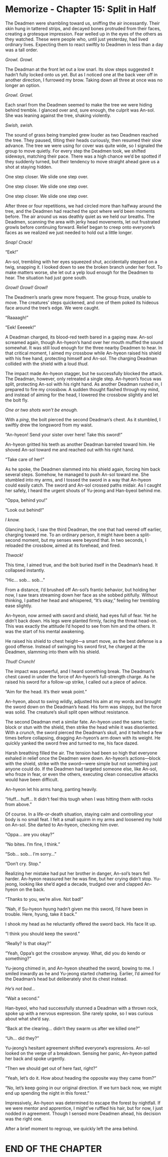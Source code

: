 # Memorize - Chapter 15: Split in Half

The Deadmen were shambling toward us, sniffing the air incessantly. Their skin hung in tattered strips, and decayed bones protruded from their faces, creating a grotesque impression. Fear welled up in the eyes of the others as they watched. These were people who, until just yesterday, had lived ordinary lives. Expecting them to react swiftly to Deadmen in less than a day was a tall order.

*Growl. Growl.*

The Deadman at the front let out a low snarl. Its slow steps suggested it hadn’t fully locked onto us yet. But as I noticed one at the back veer off in another direction, I furrowed my brow. Taking down all three at once was no longer an option.

*Growl. Growl.*

Each snarl from the Deadmen seemed to make the tree we were hiding behind tremble. I glanced over and, sure enough, the culprit was An-sol. She was leaning against the tree, shaking violently.

*Swish, swish.*

The sound of grass being trampled grew louder as two Deadmen reached the tree. They paused, tilting their heads curiously, then resumed their slow advance. The tree we were using for cover was quite wide, so I signaled the group to move quietly. For every step the Deadmen took, we shifted sideways, matching their pace. There was a high chance we’d be spotted if they suddenly turned, but their tendency to move straight ahead gave us a shot at staying hidden.

One step closer. We slide one step over.

One step closer. We slide one step over.

One step closer. We slide one step over.

After three or four repetitions, we had circled more than halfway around the tree, and the Deadmen had reached the spot where we’d been moments before. The air around us was deathly quiet as we held our breaths. The Deadmen, scanning the area with jerky head movements, let out frustrated growls before continuing forward. Relief began to creep onto everyone’s faces as we realized we just needed to hold out a little longer.

*Snap! Crack!*

“Eek!”

An-sol, trembling with her eyes squeezed shut, accidentally stepped on a twig, snapping it. I looked down to see the broken branch under her foot. To make matters worse, she let out a yelp loud enough for the Deadmen to hear. The situation had just gone south.

*Growl! Growl! Growl!*

The Deadmen’s snarls grew more frequent. The group froze, unable to move. The creatures’ steps quickened, and one of them poked its hideous face around the tree’s edge. We were caught.

“Raaaagh!”

“Eek! Eeeeek!”

A Deadman charged, its blood-red teeth bared in a gaping maw. An-sol screamed again, though An-hyeon’s hand over her mouth muffled the sound somewhat. It was still loud enough for the three nearby Deadmen to hear. In that critical moment, I aimed my crossbow while An-hyeon raised his shield with his free hand, protecting himself and An-sol. The charging Deadman collided with the shield with a loud *thud*.

The impact made An-hyeon stagger, but he successfully blocked the attack. The Deadman, however, only retreated a single step. An-hyeon’s focus was split, protecting An-sol with his right hand. As another Deadman rushed in, I prepared to fire my crossbow. A sudden thought flashed through my mind, and instead of aiming for the head, I lowered the crossbow slightly and let the bolt fly.

*One or two shots won’t be enough.*

With a *ping*, the bolt pierced the second Deadman’s chest. As it stumbled, I swiftly drew the longsword from my waist.

“An-hyeon! Send your sister over here! Take this sword!”

An-hyeon gritted his teeth as another Deadman barreled toward him. He shoved An-sol toward me and reached out with his right hand.

“Take care of her!”

As he spoke, the Deadmen slammed into his shield again, forcing him back several steps. Somehow, he managed to push An-sol toward me. She stumbled into my arms, and I tossed the sword in a way that An-hyeon could easily catch. The sword and An-sol crossed paths midair. As I caught her safely, I heard the urgent shouts of Yu-jeong and Han-byeol behind me.

“Oppa, behind you!”

“Look out behind!”

*I know.*

Glancing back, I saw the third Deadman, the one that had veered off earlier, charging toward me. To an ordinary person, it might have been a split-second moment, but my senses were beyond that. In two seconds, I reloaded the crossbow, aimed at its forehead, and fired.

*Thwack!*

This time, I aimed true, and the bolt buried itself in the Deadman’s head. It collapsed instantly.

“Hic… sob… sob…”

From a distance, I’d brushed off An-sol’s frantic behavior, but holding her now, I saw tears streaming down her face as she sobbed pitifully. Without thinking, I patted her head and whispered, “It’s okay,” feeling her trembling ease slightly.

An-hyeon, now armed with sword and shield, had eyes full of fear. Yet he didn’t back down. His legs were planted firmly, facing the threat head-on. This was exactly the attitude I’d hoped to see from him and the others. It was the start of his mental awakening.

He raised his shield to chest height—a smart move, as the best defense is a good offense. Instead of swinging his sword first, he charged at the Deadmen, slamming into them with his shield.

*Thud! Crunch!*

The impact was powerful, and I heard something break. The Deadman’s chest caved in under the force of An-hyeon’s full-strength charge. As he raised his sword for a follow-up strike, I called out a piece of advice.

“Aim for the head. It’s their weak point.”

An-hyeon, about to swing wildly, adjusted his aim at my words and brought the sword down on the Deadman’s head. His form was sloppy, but the force was solid. The creature’s skull split open without resistance.

The second Deadman met a similar fate. An-hyeon used the same tactic: block or stun with the shield, then strike the head while it was disoriented. With a *crunch*, the sword pierced the Deadman’s skull, and it twitched a few times before collapsing, dragging An-hyeon’s arm down with its weight. He quickly yanked the sword free and turned to me, his face dazed.

Harsh breathing filled the air. The tension had been so high that everyone exhaled in relief once the Deadmen were down. An-hyeon’s actions—block with the shield, strike with the sword—were simple but not something just anyone could do. If the Deadmen had targeted someone else, like An-sol, who froze in fear, or even the others, executing clean consecutive attacks would have been difficult.

An-hyeon let his arms hang, panting heavily.

“Huff… huff… It didn’t feel this tough when I was hitting them with rocks from above.”

Of course. In a life-or-death situation, staying calm and controlling your body is no small feat. I felt a small squirm in my arms and loosened my hold on An-sol. She darted to An-hyeon, checking him over.

“Oppa… are you okay?”

“No bites. I’m fine, I think.”

“Sob… sob… I’m sorry…”

“Don’t cry. Stop.”

Realizing her mistake had put her brother in danger, An-sol’s tears fell harder. An-hyeon reassured her he was fine, but her crying didn’t stop. Yu-jeong, looking like she’d aged a decade, trudged over and clapped An-hyeon on the back.

“Thanks to you, we’re alive. Not bad!”

“Nah, if Su-hyeon hyung hadn’t given me this sword, I’d have been in trouble. Here, hyung, take it back.”

I shook my head as he reluctantly offered the sword back. His face lit up.

“I think you should keep the sword.”

“Really? Is that okay?”

“Yeah, Oppa’s got the crossbow anyway. What, did you do kendo or something?”

Yu-jeong chimed in, and An-hyeon sheathed the sword, bowing to me. I smiled inwardly as he and Yu-jeong started chattering. Earlier, I’d aimed for the Deadman’s head but deliberately shot its chest instead.

*He’s not bad…*

“Wait a second.”

Han-byeol, who had successfully stunned a Deadman with a thrown rock, spoke up with a nervous expression. She rarely spoke, so I was curious about what she’d say.

“Back at the clearing… didn’t they swarm us after we killed one?”

“Uh… did they?”

Yu-jeong’s hesitant agreement shifted everyone’s expressions. An-sol looked on the verge of a breakdown. Sensing her panic, An-hyeon patted her back and spoke urgently.

“Then we should get out of here fast, right?”

“Yeah, let’s do it. How about heading the opposite way they came from?”

“No, let’s keep going in our original direction. If we turn back now, we might end up spending the night in this forest.”

Impressively, An-hyeon was determined to escape the forest by nightfall. If we were mentor and apprentice, I might’ve ruffled his hair, but for now, I just nodded in agreement. Though I sensed more Deadmen ahead, his decision was the right one.

After a brief moment to regroup, we quickly left the area behind.

# END OF THE CHAPTER